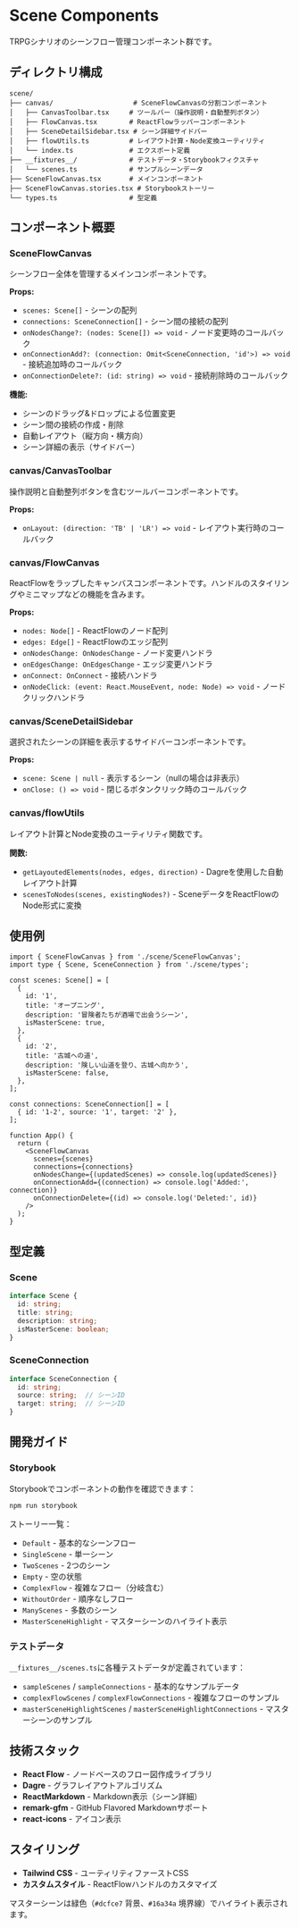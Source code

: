 # Scene Components

TRPGシナリオのシーンフロー管理コンポーネント群です。

## ディレクトリ構成

```
scene/
├── canvas/                    # SceneFlowCanvasの分割コンポーネント
│   ├── CanvasToolbar.tsx     # ツールバー（操作説明・自動整列ボタン）
│   ├── FlowCanvas.tsx        # ReactFlowラッパーコンポーネント
│   ├── SceneDetailSidebar.tsx # シーン詳細サイドバー
│   ├── flowUtils.ts          # レイアウト計算・Node変換ユーティリティ
│   └── index.ts              # エクスポート定義
├── __fixtures__/             # テストデータ・Storybookフィクスチャ
│   └── scenes.ts             # サンプルシーンデータ
├── SceneFlowCanvas.tsx       # メインコンポーネント
├── SceneFlowCanvas.stories.tsx # Storybookストーリー
└── types.ts                  # 型定義

```

## コンポーネント概要

### SceneFlowCanvas

シーンフロー全体を管理するメインコンポーネントです。

**Props:**
- `scenes: Scene[]` - シーンの配列
- `connections: SceneConnection[]` - シーン間の接続の配列
- `onNodesChange?: (nodes: Scene[]) => void` - ノード変更時のコールバック
- `onConnectionAdd?: (connection: Omit<SceneConnection, 'id'>) => void` - 接続追加時のコールバック
- `onConnectionDelete?: (id: string) => void` - 接続削除時のコールバック

**機能:**
- シーンのドラッグ&ドロップによる位置変更
- シーン間の接続の作成・削除
- 自動レイアウト（縦方向・横方向）
- シーン詳細の表示（サイドバー）

### canvas/CanvasToolbar

操作説明と自動整列ボタンを含むツールバーコンポーネントです。

**Props:**
- `onLayout: (direction: 'TB' | 'LR') => void` - レイアウト実行時のコールバック

### canvas/FlowCanvas

ReactFlowをラップしたキャンバスコンポーネントです。ハンドルのスタイリングやミニマップなどの機能を含みます。

**Props:**
- `nodes: Node[]` - ReactFlowのノード配列
- `edges: Edge[]` - ReactFlowのエッジ配列
- `onNodesChange: OnNodesChange` - ノード変更ハンドラ
- `onEdgesChange: OnEdgesChange` - エッジ変更ハンドラ
- `onConnect: OnConnect` - 接続ハンドラ
- `onNodeClick: (event: React.MouseEvent, node: Node) => void` - ノードクリックハンドラ

### canvas/SceneDetailSidebar

選択されたシーンの詳細を表示するサイドバーコンポーネントです。

**Props:**
- `scene: Scene | null` - 表示するシーン（nullの場合は非表示）
- `onClose: () => void` - 閉じるボタンクリック時のコールバック

### canvas/flowUtils

レイアウト計算とNode変換のユーティリティ関数です。

**関数:**
- `getLayoutedElements(nodes, edges, direction)` - Dagreを使用した自動レイアウト計算
- `scenesToNodes(scenes, existingNodes?)` - SceneデータをReactFlowのNode形式に変換

## 使用例

```tsx
import { SceneFlowCanvas } from './scene/SceneFlowCanvas';
import type { Scene, SceneConnection } from './scene/types';

const scenes: Scene[] = [
  {
    id: '1',
    title: 'オープニング',
    description: '冒険者たちが酒場で出会うシーン',
    isMasterScene: true,
  },
  {
    id: '2',
    title: '古城への道',
    description: '険しい山道を登り、古城へ向かう',
    isMasterScene: false,
  },
];

const connections: SceneConnection[] = [
  { id: '1-2', source: '1', target: '2' },
];

function App() {
  return (
    <SceneFlowCanvas
      scenes={scenes}
      connections={connections}
      onNodesChange={(updatedScenes) => console.log(updatedScenes)}
      onConnectionAdd={(connection) => console.log('Added:', connection)}
      onConnectionDelete={(id) => console.log('Deleted:', id)}
    />
  );
}
```

## 型定義

### Scene

```typescript
interface Scene {
  id: string;
  title: string;
  description: string;
  isMasterScene: boolean;
}
```

### SceneConnection

```typescript
interface SceneConnection {
  id: string;
  source: string;  // シーンID
  target: string;  // シーンID
}
```

## 開発ガイド

### Storybook

Storybookでコンポーネントの動作を確認できます：

```bash
npm run storybook
```

ストーリー一覧：
- `Default` - 基本的なシーンフロー
- `SingleScene` - 単一シーン
- `TwoScenes` - 2つのシーン
- `Empty` - 空の状態
- `ComplexFlow` - 複雑なフロー（分岐含む）
- `WithoutOrder` - 順序なしフロー
- `ManyScenes` - 多数のシーン
- `MasterSceneHighlight` - マスターシーンのハイライト表示

### テストデータ

`__fixtures__/scenes.ts`に各種テストデータが定義されています：
- `sampleScenes` / `sampleConnections` - 基本的なサンプルデータ
- `complexFlowScenes` / `complexFlowConnections` - 複雑なフローのサンプル
- `masterSceneHighlightScenes` / `masterSceneHighlightConnections` - マスターシーンのサンプル

## 技術スタック

- **React Flow** - ノードベースのフロー図作成ライブラリ
- **Dagre** - グラフレイアウトアルゴリズム
- **ReactMarkdown** - Markdown表示（シーン詳細）
- **remark-gfm** - GitHub Flavored Markdownサポート
- **react-icons** - アイコン表示

## スタイリング

- **Tailwind CSS** - ユーティリティファーストCSS
- **カスタムスタイル** - ReactFlowハンドルのカスタマイズ

マスターシーンは緑色（`#dcfce7` 背景、`#16a34a` 境界線）でハイライト表示されます。
